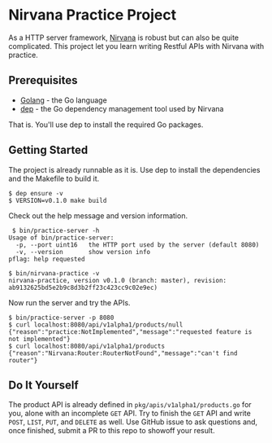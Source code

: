 # Nirvana Practice Project

As a HTTP server framework, [Nirvana](https://github.com/caicloud/nirvana) is robust but can also be quite complicated. This project let you learn writing Restful APIs with Nirvana with practice.

## Prerequisites

 - [Golang](https://golang.org/dl/) - the Go language
 - [dep](https://github.com/golang/dep) - the Go dependency management tool used by Nirvana
 
That is. You'll use dep to install the required Go packages.

## Getting Started

The project is already runnable as it is. Use dep to install the dependencies and the Makefile to build it.

```
$ dep ensure -v
$ VERSION=v0.1.0 make build
```

Check out the help message and version information.

```
 $ bin/practice-server -h
Usage of bin/practice-server:
  -p, --port uint16   the HTTP port used by the server (default 8080)
  -v, --version       show version info
pflag: help requested

$ bin/nirvana-practice -v
nirvana-practice, version v0.1.0 (branch: master), revision: ab9132625bd5e2b9c8d3b2ff23c423cc9c02e9ec)
```

Now run the server and try the APIs.

```
$ bin/practice-server -p 8080
$ curl localhost:8080/api/v1alpha1/products/null
{"reason":"practice:NotImplemented","message":"requested feature is not implemented"}
$ curl localhost:8080/api/v1alpha1/products
{"reason":"Nirvana:Router:RouterNotFound","message":"can't find router"}
```

## Do It Yourself

The product API is already defined in `pkg/apis/v1alpha1/products.go` for you, alone with an incomplete `GET` API. Try to finish the `GET` API and write `POST`, `LIST`, `PUT`, and `DELETE` as well. Use GitHub issue to ask questions and, once finished, submit a PR to this repo to showoff your result. 
